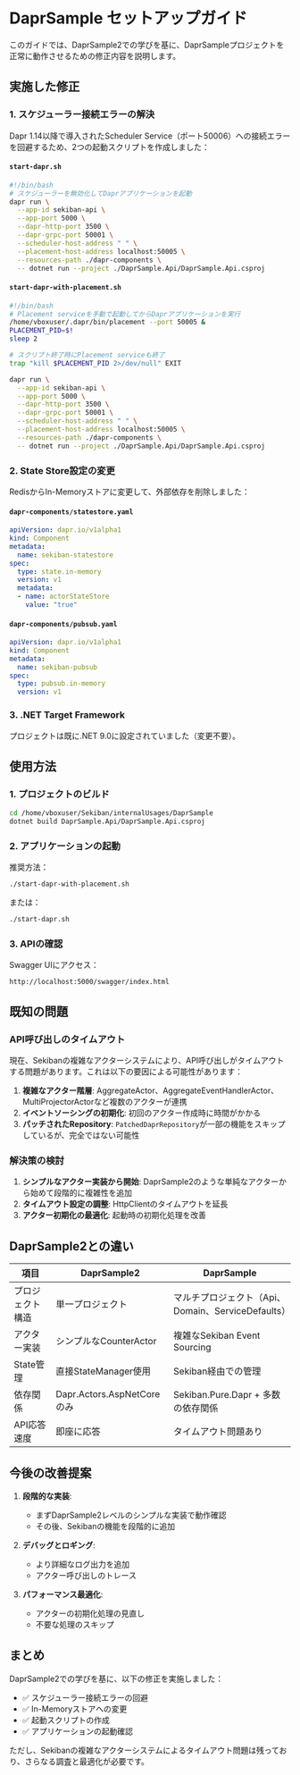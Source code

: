 # DaprSample セットアップガイド

このガイドでは、DaprSample2での学びを基に、DaprSampleプロジェクトを正常に動作させるための修正内容を説明します。

## 実施した修正

### 1. スケジューラー接続エラーの解決

Dapr 1.14以降で導入されたScheduler Service（ポート50006）への接続エラーを回避するため、2つの起動スクリプトを作成しました：

#### `start-dapr.sh`
```bash
#!/bin/bash
# スケジューラーを無効化してDaprアプリケーションを起動
dapr run \
  --app-id sekiban-api \
  --app-port 5000 \
  --dapr-http-port 3500 \
  --dapr-grpc-port 50001 \
  --scheduler-host-address " " \
  --placement-host-address localhost:50005 \
  --resources-path ./dapr-components \
  -- dotnet run --project ./DaprSample.Api/DaprSample.Api.csproj
```

#### `start-dapr-with-placement.sh`
```bash
#!/bin/bash
# Placement serviceを手動で起動してからDaprアプリケーションを実行
/home/vboxuser/.dapr/bin/placement --port 50005 &
PLACEMENT_PID=$!
sleep 2

# スクリプト終了時にPlacement serviceも終了
trap "kill $PLACEMENT_PID 2>/dev/null" EXIT

dapr run \
  --app-id sekiban-api \
  --app-port 5000 \
  --dapr-http-port 3500 \
  --dapr-grpc-port 50001 \
  --scheduler-host-address " " \
  --placement-host-address localhost:50005 \
  --resources-path ./dapr-components \
  -- dotnet run --project ./DaprSample.Api/DaprSample.Api.csproj
```

### 2. State Store設定の変更

RedisからIn-Memoryストアに変更して、外部依存を削除しました：

#### `dapr-components/statestore.yaml`
```yaml
apiVersion: dapr.io/v1alpha1
kind: Component
metadata:
  name: sekiban-statestore
spec:
  type: state.in-memory
  version: v1
  metadata:
  - name: actorStateStore
    value: "true"
```

#### `dapr-components/pubsub.yaml`
```yaml
apiVersion: dapr.io/v1alpha1
kind: Component
metadata:
  name: sekiban-pubsub
spec:
  type: pubsub.in-memory
  version: v1
```

### 3. .NET Target Framework

プロジェクトは既に.NET 9.0に設定されていました（変更不要）。

## 使用方法

### 1. プロジェクトのビルド
```bash
cd /home/vboxuser/Sekiban/internalUsages/DaprSample
dotnet build DaprSample.Api/DaprSample.Api.csproj
```

### 2. アプリケーションの起動

推奨方法：
```bash
./start-dapr-with-placement.sh
```

または：
```bash
./start-dapr.sh
```

### 3. APIの確認

Swagger UIにアクセス：
```
http://localhost:5000/swagger/index.html
```

## 既知の問題

### API呼び出しのタイムアウト

現在、Sekibanの複雑なアクターシステムにより、API呼び出しがタイムアウトする問題があります。これは以下の要因による可能性があります：

1. **複雑なアクター階層**: AggregateActor、AggregateEventHandlerActor、MultiProjectorActorなど複数のアクターが連携
2. **イベントソーシングの初期化**: 初回のアクター作成時に時間がかかる
3. **パッチされたRepository**: `PatchedDaprRepository`が一部の機能をスキップしているが、完全ではない可能性

### 解決策の検討

1. **シンプルなアクター実装から開始**: DaprSample2のような単純なアクターから始めて段階的に複雑性を追加
2. **タイムアウト設定の調整**: HttpClientのタイムアウトを延長
3. **アクター初期化の最適化**: 起動時の初期化処理を改善

## DaprSample2との違い

| 項目 | DaprSample2 | DaprSample |
|------|------------|-----------|
| プロジェクト構造 | 単一プロジェクト | マルチプロジェクト（Api、Domain、ServiceDefaults） |
| アクター実装 | シンプルなCounterActor | 複雑なSekiban Event Sourcing |
| State管理 | 直接StateManager使用 | Sekiban経由での管理 |
| 依存関係 | Dapr.Actors.AspNetCore のみ | Sekiban.Pure.Dapr + 多数の依存関係 |
| API応答速度 | 即座に応答 | タイムアウト問題あり |

## 今後の改善提案

1. **段階的な実装**: 
   - まずDaprSample2レベルのシンプルな実装で動作確認
   - その後、Sekibanの機能を段階的に追加

2. **デバッグとロギング**:
   - より詳細なログ出力を追加
   - アクター呼び出しのトレース

3. **パフォーマンス最適化**:
   - アクターの初期化処理の見直し
   - 不要な処理のスキップ

## まとめ

DaprSample2での学びを基に、以下の修正を実施しました：
- ✅ スケジューラー接続エラーの回避
- ✅ In-Memoryストアへの変更
- ✅ 起動スクリプトの作成
- ✅ アプリケーションの起動確認

ただし、Sekibanの複雑なアクターシステムによるタイムアウト問題は残っており、さらなる調査と最適化が必要です。